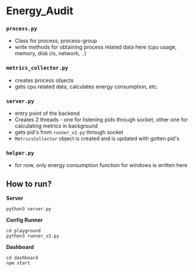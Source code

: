 # Energy_Audit

### `process.py`
- Class for process, process-group
- write methods for obtaining process related data here (cpu usage, memory, disk i/o, network, ..)

### `metrics_collector.py`
- creates process objects
- gets cpu related data, calculates energy consumption, etc.

### `server.py`
- entry point of the backend
- Creates 2 threads - one for listening pids through socket, other one for calculating metrics in background
- gets pid's from `runner_v2.py` through socket
- `MetricsCollector` object is created and is updated with gotten pid's

### `helper.py`
- for now, only energy consumption function for windows is written here


## How to run?
**Server**
```
python3 server.py
```

**Config Runner**
```
cd playground
python3 runner_v2.py
```

**Dashboard**
```
cd dashboard
npm start
```